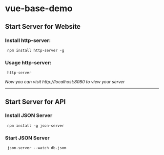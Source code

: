 # vue-base-demo

## Start Server for Website
### Install http-server:

     npm install http-server -g

### Usage http-server:

     http-server

*Now you can visit http://localhost:8080 to view your server*

***

## Start Server for API
### Install JSON Server

     npm install -g json-server

### Start JSON Server

     json-server --watch db.json
